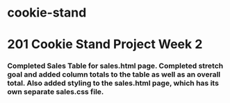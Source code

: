 # cookie-stand
# 201 Cookie Stand Project Week 2

### Completed Sales Table for sales.html page. Completed stretch goal and added column totals to the table as well as an overall total. Also added styling to the sales.html page, which has its own separate sales.css file.

